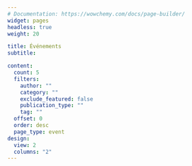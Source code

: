 ```yaml
---
# Documentation: https://wowchemy.com/docs/page-builder/
widget: pages
headless: true
weight: 20

title: Événements
subtitle:

content:
  count: 5
  filters:
    author: ""
    category: ""
    exclude_featured: false
    publication_type: ""
    tag: ""
  offset: 0
  order: desc
  page_type: event
design:
  view: 2
  columns: "2"
---
```

